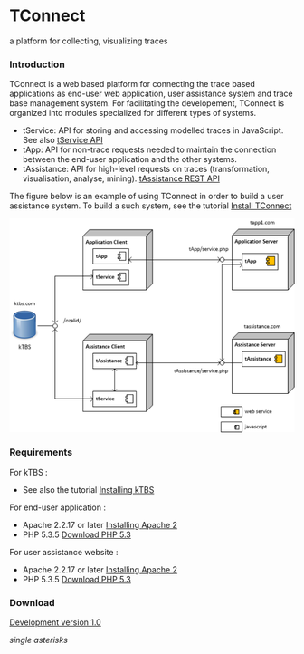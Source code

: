 TConnect
========

a platform for collecting, visualizing traces 

### Introduction ###

TConnect is a web based platform for connecting the trace based applications as end-user web application, user assistance system and trace base management system. 
For facilitating the developement, TConnect is organized into modules specialized for different types of systems.  

* tService: API for storing and accessing modelled traces in JavaScript. 
See also [tService API](https://rawgithub.com/ahle/tconnect/master/doc/tservice-api/index.html)
* tApp: API for non-trace requests needed to maintain the connection between the end-user application and the other systems.
* tAssistance: API for high-level requests on traces (transformation, visualisation, analyse, mining).
[tAssistance REST API](https://rawgithub.com/ahle/tconnect/master/doc/rest-api/index.html)

The figure below is an example of using TConnect in order to build a user assistance system. 
To build a such system, see the tutorial [Install TConnect](doc/tut_setup.md)

![Tconnect architecture](doc/img/tconnect_archi.png)

### Requirements ###
For kTBS : 
* See also the tutorial [Installing kTBS ](https://kernel-for-trace-based-systems.readthedocs.org/en/latest/tutorials/install.html)

For end-user application : 
* Apache 2.2.17 or later [Installing Apache 2](http://httpd.apache.org/download.cgi)
* PHP 5.3.5 [Download PHP 5.3](http://php.net/downloads.php)

For user assistance website :
* Apache 2.2.17 or later [Installing Apache 2](http://httpd.apache.org/download.cgi)
* PHP 5.3.5 [Download PHP 5.3](http://php.net/downloads.php)

### Download ###

[Development version 1.0 ](https://github.com/ahle/tconnect/edit/master.zip)

*single asterisks*
